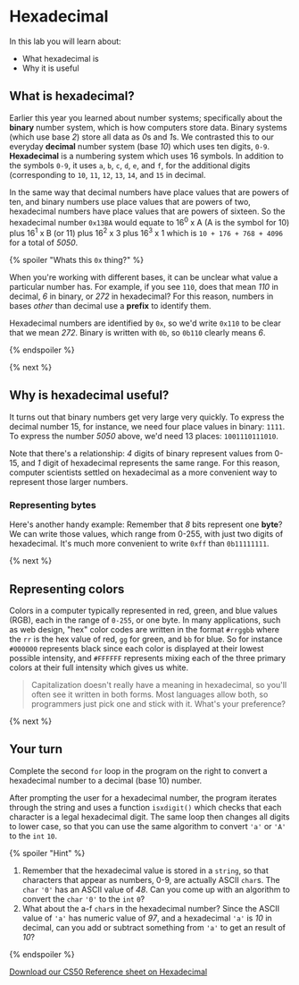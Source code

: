 # Hexadecimal

In this lab you will learn about:

- What hexadecimal is
- Why it is useful

## What is hexadecimal?

Earlier this year you learned about number systems; specifically about the **binary** number system, which is how computers store data. Binary systems (which use base *2*) store all data as *0*s and *1*s. We contrasted this to our everyday **decimal** number system (base *10*) which uses ten digits, `0-9`. **Hexadecimal** is a numbering system which uses 16 symbols. In addition to the symbols `0-9`, it uses `a`, `b`, `c`, `d`, `e`, and `f`, for the additional digits (corresponding to `10`, `11`, `12`, `13`, `14`, and `15` in decimal.

In the same way that decimal numbers have place values that are powers of ten, and binary numbers use place values that are powers of two, hexadecimal numbers have place values that are powers of sixteen. So the hexadecimal number `0x13BA` would equate to 16<sup>0</sup> x A (A is the symbol for 10) plus 16<sup>1</sup> x B (or 11) plus 16<sup>2</sup> x 3 plus 16<sup>3</sup> x 1 which is `10 + 176 + 768 + 4096` for a total of *5050*.

{% spoiler "Whats this `0x` thing?" %}

When you're working with different bases, it can be unclear what value a particular number has. For example, if you see `110`, does that mean *110* in decimal, *6* in binary, or *272* in hexadecimal? For this reason, numbers in bases *other* than decimal use a **prefix** to identify them.

Hexadecimal numbers are identified by `0x`, so we'd write `0x110` to be clear that we mean *272*. Binary is written with `0b`, so `0b110` clearly means *6*.

{% endspoiler %}

{% next %}

## Why is hexadecimal useful?

It turns out that binary numbers get very large very quickly. To express the decimal number 15, for instance, we need four place values in binary: `1111`. To express the number *5050* above, we'd need 13 places: `1001110111010`.

Note that there's a relationship: *4* digits of binary represent values from 0-15, and *1* digit of hexadecimal represents the same range. For this reason, computer scientists settled on hexadecimal as a more convenient way to represent those larger numbers.

### Representing bytes

Here's another handy example: Remember that *8* bits represent one **byte**? We can write those values, which range from 0-255, with just two digits of hexadecimal. It's much more convenient to write `0xff` than `0b11111111`.

{% next %}

## Representing colors

Colors in a computer typically represented in red, green, and blue values (RGB), each in the range of `0-255`, or one byte. In many applications, such as web design, "hex" color codes are written in the format `#rrggbb` where the `rr` is the hex value of red, `gg` for green, and `bb` for blue. So for instance `#000000` represents black since each color is displayed at their lowest possible intensity, and `#FFFFFF` represents mixing each of the three primary colors at their full intensity which gives us white.

> Capitalization doesn't really have a meaning in hexadecimal, so you'll often see it written in both forms. Most languages allow both, so programmers just pick one and stick with it. What's your preference?

{% next %}

## Your turn

Complete the second `for` loop in the program on the right to convert a hexadecimal number to a decimal (base 10) number.

After prompting the user for a hexadecimal number, the program iterates through the string and uses a function `isxdigit()` which checks that each character is a legal hexadecimal digit. The same loop then changes all digits to lower case, so that you can use the same algorithm to convert `'a'` or `'A'` to the `int` `10`.

{% spoiler "Hint" %}

1. Remember that the hexadecimal value is stored in a `string`, so that characters that appear as numbers, 0-9, are actually ASCII `char`s. The `char` `'0'` has an ASCII value of *48*. Can you come up with an algorithm to convert the `char` `'0'` to the `int` `0`?
2. What about the a-f `char`s in the hexadecimal number? Since the ASCII value of `'a'` has numeric value of *97*, and a hexadecimal `'a'` is *10* in decimal, can you add or subtract something from `'a'` to get an result of *10*?


{% endspoiler %}

[Download our CS50 Reference sheet on Hexadecimal](https://cs50.harvard.edu/ap/2020/assets/pdfs/hexadecimal.pdf)
